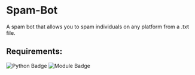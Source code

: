 # Spam-Bot
A spam bot that allows you to spam individuals on any platform from a .txt file.

## Requirements:
![Python Badge](https://img.shields.io/badge/python-%20%20-blue)
![Module Badge](https://img.shields.io/badge/pip%20install%20pyautogui-%20-informational)
